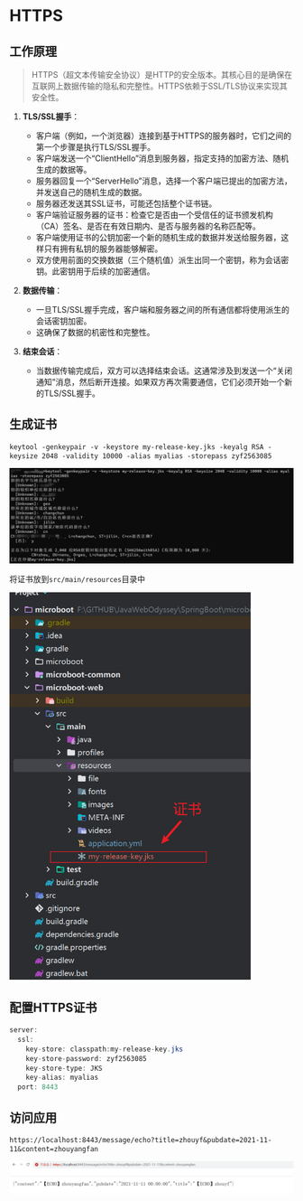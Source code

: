 # HTTPS

## 工作原理

> HTTPS（超文本传输安全协议）是HTTP的安全版本。其核心目的是确保在互联网上数据传输的隐私和完整性。HTTPS依赖于SSL/TLS协议来实现其安全性。

1. **TLS/SSL握手**：
    - 客户端（例如，一个浏览器）连接到基于HTTPS的服务器时，它们之间的第一个步骤是执行TLS/SSL握手。
    - 客户端发送一个“ClientHello”消息到服务器，指定支持的加密方法、随机生成的数据等。
    - 服务器回复一个“ServerHello”消息，选择一个客户端已提出的加密方法，并发送自己的随机生成的数据。
    - 服务器还发送其SSL证书，可能还包括整个证书链。
    - 客户端验证服务器的证书：检查它是否由一个受信任的证书颁发机构（CA）签名、是否在有效日期内、是否与服务器的名称匹配等。
    - 客户端使用证书的公钥加密一个新的随机生成的数据并发送给服务器，这样只有拥有私钥的服务器能够解密。
    - 双方使用前面的交换数据（三个随机值）派生出同一个密钥，称为会话密钥。此密钥用于后续的加密通信。

2. **数据传输**：
    - 一旦TLS/SSL握手完成，客户端和服务器之间的所有通信都将使用派生的会话密钥加密。
    - 这确保了数据的机密性和完整性。

3. **结束会话**：
    - 当数据传输完成后，双方可以选择结束会话。这通常涉及到发送一个“关闭通知”消息，然后断开连接。如果双方再次需要通信，它们必须开始一个新的TLS/SSL握手。                                                                                                                                                                                                                                                                                                                                                                                                                                                                                                                                                                                                                                                                                                                                          

## 生成证书

```
keytool -genkeypair -v -keystore my-release-key.jks -keyalg RSA -keysize 2048 -validity 10000 -alias myalias -storepass zyf2563085
```

![image-20231030184310959](assets/image-20231030184310959.png)

将证书放到`src/main/resources`目录中

<img src="assets/image-20231030184430730.png" alt="image-20231030184430730" style="zoom:67%;" />

## 配置HTTPS证书

```java
server:
  ssl:
    key-store: classpath:my-release-key.jks
    key-store-password: zyf2563085
    key-store-type: JKS
    key-alias: myalias
  port: 8443
```

## 访问应用

```
https://localhost:8443/message/echo?title=zhouyf&pubdate=2021-11-11&content=zhouyangfan
```

![image-20231030184622629](assets/image-20231030184622629.png)